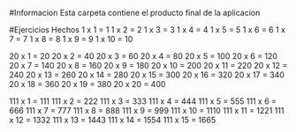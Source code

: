 #Informacion Esta carpeta contiene el producto final de la aplicacion

#Ejercicios Hechos
1 x 1 = 1
1 x 2 = 2
1 x 3 = 3
1 x 4 = 4
1 x 5 = 5
1 x 6 = 6
1 x 7 = 7
1 x 8 = 8
1 x 9 = 9
1 x 10 = 10

20 x 1 = 20
20 x 2 = 40
20 x 3 = 60
20 x 4 = 80
20 x 5 = 100
20 x 6 = 120
20 x 7 = 140
20 x 8 = 160
20 x 9 = 180
20 x 10 = 200
20 x 11 = 220
20 x 12 = 240
20 x 13 = 260
20 x 14 = 280
20 x 15 = 300
20 x 16 = 320
20 x 17 = 340
20 x 18 = 360
20 x 19 = 380
20 x 20 = 400

111 x 1 = 111
111 x 2 = 222
111 x 3 = 333
111 x 4 = 444
111 x 5 = 555
111 x 6 = 666
111 x 7 = 777
111 x 8 = 888
111 x 9 = 999
111 x 10 = 1110
111 x 11 = 1221
111 x 12 = 1332
111 x 13 = 1443
111 x 14 = 1554
111 x 15 = 1665
